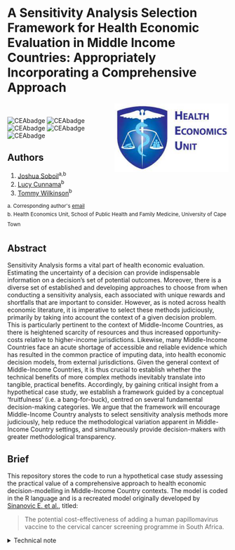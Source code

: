 # A Sensitivity Analysis Selection Framework for Health Economic Evaluation in Middle Income Countries: Appropriately Incorporating a Comprehensive Approach

<img src="misc/logo.jpg" width="260" align="right" />
<br/>

![CEAbadge](https://img.shields.io/github/issues/jSoboil/Dissertation)
![CEAbadge](https://img.shields.io/github/last-commit/jSoboil/Dissertation)
![CEAbadge](https://img.shields.io/github/license/jSoboil/Dissertation?label=license)
![CEAbadge](https://img.shields.io/badge/R-v4.0.0+-blue)
![CEAbadge](https://img.shields.io/badge/JAGS-v4.3.0-blue)

## Authors
1. [Joshua Soboil](https://orcid.org/0000-0003-1362-8465)<sup>a,b</sup>
2. [Lucy Cunnama](https://orcid.org/0000-0003-2134-4905)<sup>b</sup>
3. [Tommy Wilkinson](https://orcid.org/0000-0003-0806-2196)<sup>b</sup>

<sup>a. Corresponding author's [email](mailto:soboil.joshua@gmail.com) <br/>
b. Health Economics Unit, School of Public Health and Family Medicine, University of Cape Town<sup>
<br/>

## Abstract
Sensitivity Analysis forms a vital part of health economic evaluation. Estimating the uncertainty of a decision can provide indispensable information on a decision’s set of potential outcomes. Moreover, there is a diverse set of established and developing approaches to choose from when conducting a sensitivity analysis, each associated with unique rewards and shortfalls that are important to consider. However, as is noted across health economic literature, it is imperative to select these methods judiciously, primarily by taking into account the context of a given decision problem. This is particularly pertinent to the context of Middle-Income Countries, as there is heightened scarcity of resources and thus increased opportunity-costs relative to higher-income jurisdictions. Likewise, many Middle-Income Countries face an acute shortage of accessible and reliable evidence which has resulted in the common practice of imputing data, into health economic decision models, from external jurisdictions. Given the general context of Middle-Income Countries, it is thus crucial to establish whether the technical benefits of more complex methods inevitably translate into tangible, practical benefits. Accordingly, by gaining critical insight from a hypothetical case study, we establish a framework guided by a conceptual ‘fruitfulness’ (i.e. a bang-for-buck), centred on several fundamental decision-making categories. We argue that the framework will encourage Middle-Income Country analysts to select sensitivity analysis methods more judiciously, help reduce the methodological variation apparent in Middle-Income Country settings, and simultaneously provide decision-makers with greater methodological transparency.

## Brief
This repository stores the code to run a hypothetical case study assessing the practical value of a comprehensive approach to health economic decision-modelling in Middle-Income Country contexts. The model is coded in the R language and is a recreated model originally developed by [Sinanovic E. et al.](https://doi.org/10.1016/j.vaccine.2009.08.004), titled:

>The potential cost-effectiveness of adding a human papillomavirus vaccine to the cervical cancer screening programme in South Africa.

<details>
<summary>Technical note</summary>
Before running the model, ensure that the local working directory is set to the location of the .Rproj folder saved on your computer. In RStudio, the easiest way to select the local directory path is by pressing Ctrl + Shift + H.

The coding style throughout the model follows the framework proposed by [Alarid-Escudero F. et al.](https://doi.org/10.1007/s40273-019-00837-x) titled:

>A Need for Change! A Coding Framework for Improving Transparency in Decision Modeling. 

<br/>